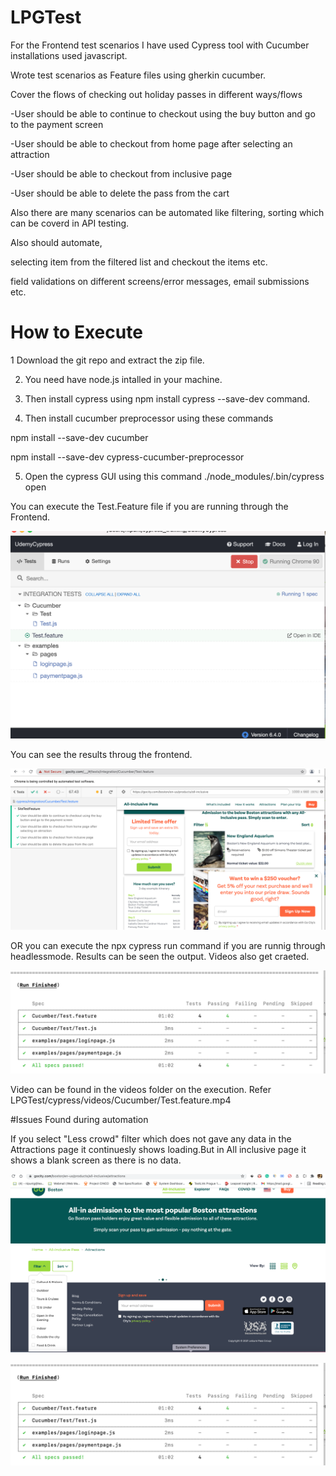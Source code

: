 # LPGTest

For the Frontend test scenarios I have used Cypress tool with Cucumber installations used javascript.

Wrote test scenarios as Feature files using gherkin cucumber.

Cover the flows of checking out holiday passes in different ways/flows


  -User should be able to continue to checkout using the buy button and go to the payment screen 
  
  -User should be able to checkout from home page  after selecting an attraction
  
  -User should be able to checkout from inclusive page 
  
  -User should be able to delete the pass from the cart
  
  
  Also there are many scenarios can be automated like filtering, sorting which can be coverd in API testing.
  
  Also should automate,
  
  selecting item from the filtered list and checkout the items etc.
  
  field validations on different screens/error messages, email submissions etc.

# How to Execute 


1 Download the git repo and extract the zip file.

2. You need have node.js intalled in your machine.

3. Then install cypress using npm install cypress --save-dev command.

4. Then install cucumber preprocessor using these commands


npm install --save-dev cucumber

npm install --save-dev cypress-cucumber-preprocessor


5. Open the cypress GUI using this command ./node_modules/.bin/cypress open   

You can execute the Test.Feature file if you are running through the Frontend. 


![title](https://github.com/nipuniuthpala/images/blob/master/Screenshot%202021-04-17%20at%2018.56.20.png)

You can see the results throug the frontend.

![title](https://github.com/nipuniuthpala/images/blob/master/Screenshot%202021-04-17%20at%2018.55.58.png)


OR you can execute the npx cypress run command if you are runnig through headlessmode. Results can be seen the output. Videos also get craeted.


![title](https://github.com/nipuniuthpala/images/blob/master/Screenshot%202021-04-17%20at%2019.27.12.png)


Video can be found in the videos folder on the execution. Refer LPGTest/cypress/videos/Cucumber/Test.feature.mp4

#Issues Found during automation

If you select "Less crowd" filter which does not gave any data in the Attractions page it continuesly shows loading.But in All inclusive page it shows a blank screen as there is no data.

![title](https://github.com/nipuniuthpala/images/blob/master/Screenshot%202021-04-18%20at%2008.30.16.png)



![title](https://github.com/nipuniuthpala/images/blob/master/Screenshot%202021-04-17%20at%2019.27.12.png)

